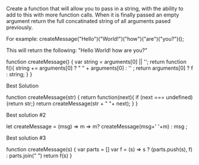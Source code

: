 Create a function that will allow you to pass in a string, with the ability to add to this with more function calls. When it is finally passed an empty argument return the full concatinated string of all arguments pased previously.

For example: createMessage("Hello")("World!")("how")("are")("you?")();

This will return the following: "Hello World! how are you?"

function createMessage() {
    var string = arguments[0] || '';
    return function f(){
        string += arguments[0] ? " " + arguments[0] : '' ;
        return  arguments[0] ?  f : string;
    }
}

Best Solution

function createMessage(str) {
    return function(next){
      if (next === undefined) {return str;}
      return createMessage(str + " "+ next);
    }
}

Best solution #2

let createMessage = (msg) => m => m? createMessage(msg+' '+m) : msg ;

Best solution #3

function createMessage(s) {
  var parts = []
  var f = (s) => s ? (parts.push(s), f) : parts.join(" ")
  return f(s)
}